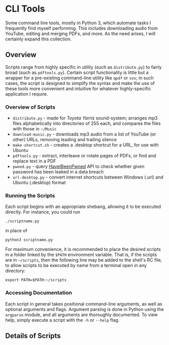 # CLI Tools

Some command line tools, mostly in Python 3, which automate tasks I frequently find myself
performing. This includes downloading audio from YouTube, editing and merging PDFs, and more. As
the need arises, I will certainly expand this collection.

## Overview

Scripts range from highly specific in utility (such as ```distribute.py```) to fairly broad (such 
as ```pdftools.py```). Certain script functionality is little but a wrapper for a pre-existing
command-line utility like ```qpdf``` or ```sox```; in such cases, the script is designed to simplify
the syntax and make the use of these tools more convenient and intuitive for whatever
highly-specific application I require.

### Overview of Scripts

* ```distribute.py``` - made for *Toyota Yarris* sound-system; arranges mp3 files alphabetically
into directories of 255 each, and compares the files with those in ```~/Music```
* ```download-music.py``` - downloads mp3 audio from a list of YouTube (or other) URLs, removing
leading and trailing silence
* ```make-shortcut.sh``` - creates a .desktop shortcut for a URL, for use with Ubuntu
* ```pdftools.py``` - extract, interleave or rotate pages of PDFs, or find and replace text in a PDF
* ```pwned.py``` - query
[HaveIBeenPwned](https://haveibeenpwned.com/API/v2#SearchingPwnedPasswordsByRange) API to check
whether given password has been leaked in a data breach
* ```url-desktop.py``` - convert internet shortcuts between Windows (.url) and Ubuntu (.desktop)
format

### Running the Scripts

Each script begins with an appropriate shebang, allowing it to be executed directly. For instance,
you could run
```
./scriptname.py
```
in place of
```
python3 scriptname.py
```

For maximum convenience, it is recommended to place the desired scripts in a folder linked by the
```$PATH``` environment variable. That is, if the scripts are in ```~/scripts```, then the following
line may be added to the shell's RC file, to allow scripts to be executed by name from a terminal
open in any directory:
```
export PATH=$PATH:~/scripts
```

### Accessing Documentation

Each script in general takes positional command-line arguments, as well as optional arguments and
flags. Argument parsing is done in Python using the ```argparse``` module, and all arguments are 
thoroughly documented. To view help, simply execute a script with the ```-h``` or ```--help``` flag.

## Details of Scripts
